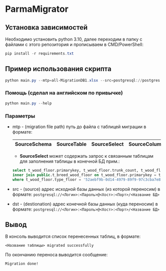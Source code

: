 # ParmaMigrator
## Установка зависимостей
Необходимо установить python 3.10, далее переходим в папку с файлами с этого репозитория и прописываем в CMD/PowerShell:

```powershell
pip install -r requirements.txt
```

## Пример использования скрипта

```powershell
python main.py --mtp=all-MigrationDB1.xlsx --src=postgresql://postgres:postgres@localhost:5434/backup1 --dst=postgresql://postgres:postgres@localhost:5434/new
```

### Помощь (сделал на английском по привычке)

```powershell
python main.py --help
```

### Параметры

- mtp - (migration file path) путь до файла с таблицей миграции в формате:

  | SourceSchema | SourceTable | SourceSelect | SourceColumns | TargetSchema | TargetTable | TargetColumns |
  | - | - | - | - | - | - | - |
  
  - **SourceSelect** может содержать запрос к связанным таблицам для заполнения таблицы в конечной БД прим.:
  
  ```SQL
  select t_wood_floor.primarykey, t_wood_floor.trunk_count, t_wood_floor.age, t_wood_floor.hight, t_wood_floor.evaluation, t_wood_floor.stand from public.t_wood_floor
  inner join public.t_breed_wood_floor on t_wood_floor.primarykey = t_breed_wood_floor.wood_floor
  where t_wood_floor.type_floor = '52aebf9b-0d14-4979-89f9-97c3cba7e817'
  ```

- src - (source) адрес исходной базы данных (из которой переносим) в формате:
```postgresql://<Логин>:<Пароль>@<Хост>:<Порт>/<Название БД>```

- dst - (destionation) адрес конечной базы данных (куда переносим) в формате:
```postgresql://<Логин>:<Пароль>@<Хост>:<Порт>/<Название БД>```

## Вывод
В консоль выводится список перенесенных таблиц, в формате:

```<Название таблицы> migrated successfully``` 

По окончанию переноса выводится сообщение:

```Migration done!```
